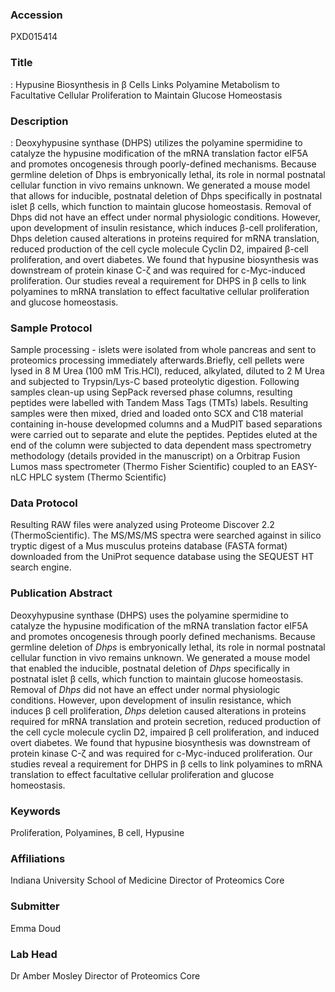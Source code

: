 ### Accession
PXD015414

### Title
: Hypusine Biosynthesis in β Cells Links Polyamine Metabolism to Facultative Cellular Proliferation to Maintain Glucose Homeostasis

### Description
: Deoxyhypusine synthase (DHPS) utilizes the polyamine spermidine to catalyze the hypusine modification of the mRNA translation factor eIF5A and promotes oncogenesis through poorly-defined mechanisms.  Because germline deletion of Dhps is embryonically lethal, its role in normal postnatal cellular function in vivo remains unknown.  We generated a mouse model that allows for inducible, postnatal deletion of Dhps specifically in postnatal islet β cells, which function to maintain glucose homeostasis.  Removal of Dhps did not have an effect under normal physiologic conditions.  However, upon development of insulin resistance, which induces β-cell proliferation, Dhps deletion caused alterations in proteins required for mRNA translation, reduced production of the cell cycle molecule Cyclin D2, impaired β-cell proliferation, and overt diabetes.  We found that hypusine biosynthesis was downstream of protein kinase C-ζ and was required for c-Myc-induced proliferation.  Our studies reveal a requirement for DHPS in β cells to link polyamines to mRNA translation to effect facultative cellular proliferation and glucose homeostasis.

### Sample Protocol
Sample processing - islets were isolated from whole pancreas and sent to proteomics processing immediately afterwards.Briefly, cell pellets were lysed in 8 M Urea (100 mM Tris.HCl), reduced, alkylated, diluted to 2 M Urea and subjected to Trypsin/Lys-C based proteolytic digestion. Following samples clean-up using SepPack reversed phase columns, resulting peptides were labelled with Tandem Mass Tags (TMTs) labels. Resulting samples were then mixed, dried and loaded onto SCX and C18 material containing in-house developmed columns and a MudPIT based separations were carried out to separate and elute the peptides. Peptides eluted at the end of the column were subjected to data dependent mass spectrometry methodology (details provided in the manuscript) on a Orbitrap Fusion Lumos mass spectrometer (Thermo Fisher Scientific) coupled to an EASY-nLC HPLC system (Thermo Scientific)

### Data Protocol
Resulting RAW files were analyzed using Proteome Discover 2.2 (ThermoScientific). The MS/MS/MS spectra were searched against in silico tryptic digest of a Mus musculus proteins database (FASTA format) downloaded from the UniProt sequence database using the SEQUEST HT search engine.

### Publication Abstract
Deoxyhypusine synthase (DHPS) uses the polyamine spermidine to catalyze the hypusine modification of the mRNA translation factor eIF5A and promotes oncogenesis through poorly defined mechanisms. Because germline deletion of <i>Dhps</i> is embryonically lethal, its role in normal postnatal cellular function in vivo remains unknown. We generated a mouse model that enabled the inducible, postnatal deletion of <i>Dhps</i> specifically in postnatal islet &#x3b2; cells, which function to maintain glucose homeostasis. Removal of <i>Dhps</i> did not have an effect under normal physiologic conditions. However, upon development of insulin resistance, which induces &#x3b2; cell proliferation, <i>Dhps</i> deletion caused alterations in proteins required for mRNA translation and protein secretion, reduced production of the cell cycle molecule cyclin D2, impaired &#x3b2; cell proliferation, and induced overt diabetes. We found that hypusine biosynthesis was downstream of protein kinase C-&#x3b6; and was required for c-Myc-induced proliferation. Our studies reveal a requirement for DHPS in &#x3b2; cells to link polyamines to mRNA translation to effect facultative cellular proliferation and glucose homeostasis.

### Keywords
Proliferation, Polyamines, Β cell, Hypusine

### Affiliations
Indiana University School of Medicine
Director of Proteomics Core

### Submitter
Emma Doud

### Lab Head
Dr Amber Mosley
Director of Proteomics Core


